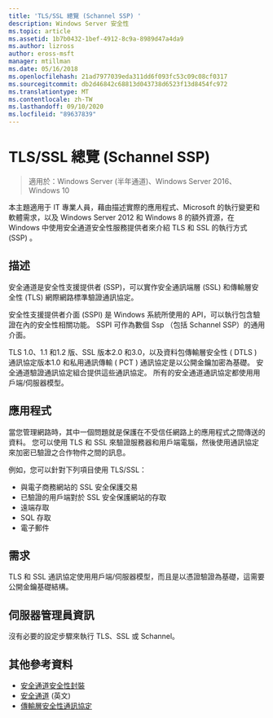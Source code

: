 ```yaml
---
title: 'TLS/SSL 總覽 (Schannel SSP) '
description: Windows Server 安全性
ms.topic: article
ms.assetid: 1b7b0432-1bef-4912-8c9a-8989d47a4da9
ms.author: lizross
author: eross-msft
manager: mtillman
ms.date: 05/16/2018
ms.openlocfilehash: 21ad7977039eda311dd6f093fc53c09c08cf0317
ms.sourcegitcommit: db2d46842c68813d043738d6523f13d8454fc972
ms.translationtype: MT
ms.contentlocale: zh-TW
ms.lasthandoff: 09/10/2020
ms.locfileid: "89637839"
---
```

# <a name="tlsssl-overview-schannel-ssp"></a>TLS/SSL 總覽 (Schannel SSP) 

>適用於：Windows Server (半年通道)、Windows Server 2016、Windows 10

本主題適用于 IT 專業人員，藉由描述實際的應用程式、Microsoft 的執行變更和軟體需求，以及 Windows Server 2012 和 Windows 8 的額外資源，在 Windows 中使用安全通道安全性服務提供者來介紹 TLS 和 SSL 的執行方式 (SSP) 。

## <a name="description"></a><a name="BKMK_OVER"></a>描述
安全通道是安全性支援提供者 (SSP)，可以實作安全通訊端層 (SSL) 和傳輸層安全性 (TLS) 網際網路標準驗證通訊協定。

安全性支援提供者介面 (SSPI) 是 Windows 系統所使用的 API，可以執行包含驗證在內的安全性相關功能。 SSPI 可作為數個 Ssp （包括 Schannel SSP）的通用介面。

TLS 1.0、1.1 和1.2 版、SSL 版本2.0 和3.0，以及資料包傳輸層安全性 \( DTLS \) 通訊協定版本1.0 和私用通訊傳輸 \( PCT \) 通訊協定是以公開金鑰加密為基礎。 安全通道驗證通訊協定組合提供這些通訊協定。 所有的安全通道通訊協定都使用用戶端/伺服器模型。

## <a name="applications"></a><a name="BKMK_APP"></a>應用程式
當您管理網路時，其中一個問題就是保護在不受信任網路上的應用程式之間傳送的資料。 您可以使用 TLS 和 SSL 來驗證服務器和用戶端電腦，然後使用通訊協定來加密已驗證之合作物件之間的訊息。

例如，您可以針對下列項目使用 TLS/SSL：

-   與電子商務網站的 SSL 安全保護交易
-   已驗證的用戶端對於 SSL 安全保護網站的存取
-   遠端存取
-   SQL 存取
-   電子郵件

## <a name="requirements"></a><a name="BKMK_SOFT"></a>需求
TLS 和 SSL 通訊協定使用用戶端/伺服器模型，而且是以憑證驗證為基礎，這需要公開金鑰基礎結構。

## <a name="server-manager-information"></a><a name="BKMK_INSTALL"></a>伺服器管理員資訊
沒有必要的設定步驟來執行 TLS、SSL 或 Schannel。

## <a name="additional-references"></a>其他參考資料 ##

-   [安全通道安全性封裝](/windows/desktop/com/schannel)
-   [安全通道](/windows/desktop/SecAuthN/secure-channel) \(英文\)
-   [傳輸層安全性通訊協定](/windows/desktop/SecAuthN/transport-layer-security-protocol)